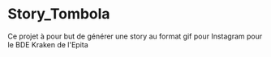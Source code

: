 # Story_Tombola
Ce projet à pour but de générer une story au format gif pour Instagram pour le BDE Kraken de l'Epita
